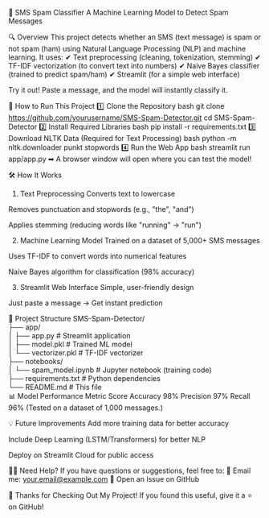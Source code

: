 📱 SMS Spam Classifier
A Machine Learning Model to Detect Spam Messages

🔍 Overview
This project detects whether an SMS (text message) is spam or not spam (ham) using Natural Language Processing (NLP) and machine learning. It uses:
✔ Text preprocessing (cleaning, tokenization, stemming)
✔ TF-IDF vectorization (to convert text into numbers)
✔ Naive Bayes classifier (trained to predict spam/ham)
✔ Streamlit (for a simple web interface)

Try it out! Paste a message, and the model will instantly classify it.

🚀 How to Run This Project
1️⃣ Clone the Repository
bash
git clone https://github.com/yourusername/SMS-Spam-Detector.git
cd SMS-Spam-Detector
2️⃣ Install Required Libraries
bash
pip install -r requirements.txt
3️⃣ Download NLTK Data (Required for Text Processing)
bash
python -m nltk.downloader punkt stopwords
4️⃣ Run the Web App
bash
streamlit run app/app.py
➡ A browser window will open where you can test the model!

🛠️ How It Works
1. Text Preprocessing
Converts text to lowercase

Removes punctuation and stopwords (e.g., "the", "and")

Applies stemming (reducing words like "running" → "run")

2. Machine Learning Model
Trained on a dataset of 5,000+ SMS messages

Uses TF-IDF to convert words into numerical features

Naive Bayes algorithm for classification (98% accuracy)

3. Streamlit Web Interface
Simple, user-friendly design

Just paste a message → Get instant prediction

📂 Project Structure
SMS-Spam-Detector/  
├── app/  
│   ├── app.py            # Streamlit application  
│   ├── model.pkl         # Trained ML model  
│   └── vectorizer.pkl    # TF-IDF vectorizer  
├── notebooks/  
│   └── spam_model.ipynb  # Jupyter notebook (training code)  
├── requirements.txt      # Python dependencies  
└── README.md             # This file  
📊 Model Performance
Metric	Score
Accuracy	98%
Precision	97%
Recall	96%
(Tested on a dataset of 1,000 messages.)

💡 Future Improvements
Add more training data for better accuracy

Include Deep Learning (LSTM/Transformers) for better NLP

Deploy on Streamlit Cloud for public access

🙋‍♂️ Need Help?
If you have questions or suggestions, feel free to:
📧 Email me: your.email@example.com
🐛 Open an Issue on GitHub

🎉 Thanks for Checking Out My Project!
If you found this useful, give it a ⭐ on GitHub!
